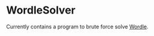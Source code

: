 # WordleSolver

Currently contains a program to brute force solve [Wordle](https://www.nytimes.com/games/wordle/index.html). 
